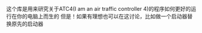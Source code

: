 这个库是用来研究关于ATC4(I am an air traffic controller 4)的程序如何更好的运行在你的电脑上而生的
但是！如果有理想也可以在这讨论，比如做一个启动器替换原先的启动器

